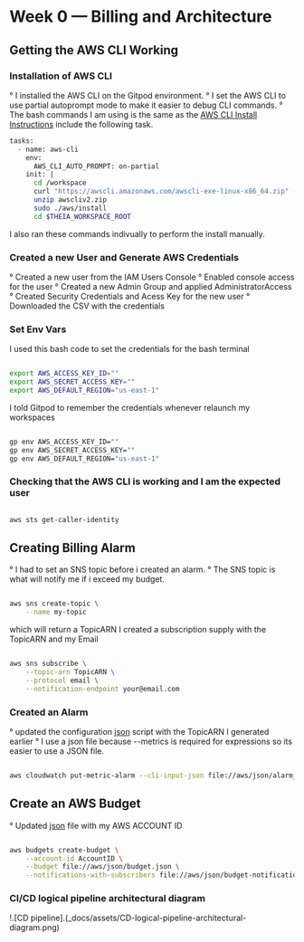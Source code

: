 # Week 0 — Billing and Architecture

## Getting the AWS CLI Working

### Installation of AWS CLI

° I installed the AWS CLI on the Gitpod environment.
° I set the AWS CLI to use partial autoprompt mode to make it easier to debug CLI commands.
° The bash commands I am using is the same as the [AWS CLI Install Instructions](https://docs.aws.amazon.com/cli/latest/userguide/getting-started-install.html)
[](.gitpod.yml) include the following task.

```sh
tasks:
  - name: aws-cli
    env:
      AWS_CLI_AUTO_PROMPT: on-partial
    init: |
      cd /workspace
      curl "https://awscli.amazonaws.com/awscli-exe-linux-x86_64.zip" -o "awscliv2.zip"
      unzip awscliv2.zip
      sudo ./aws/install
      cd $THEIA_WORKSPACE_ROOT
```
I also ran these commands indivually to perform the install manually.

### Created a new User and Generate AWS Credentials

° Created a new user from the IAM Users Console
° Enabled console access for the user
° Created a new Admin Group and applied AdministratorAccess
° Created Security Credentials and Acess Key for the new user
° Downloaded the CSV with the credentials

### Set Env Vars

I used this bash code to set the credentials for the bash terminal

```sh

export AWS_ACCESS_KEY_ID=""
export AWS_SECRET_ACCESS_KEY=""
export AWS_DEFAULT_REGION="us-east-1"
```
I told Gitpod to remember the credentials whenever relaunch my workspaces

```sh

gp env AWS_ACCESS_KEY_ID=""
gp env AWS_SECRET_ACCESS_KEY=""
gp env AWS_DEFAULT_REGION="us-east-1"

```

### Checking that the AWS CLI is working and I am the expected user

```sh

aws sts get-caller-identity

```

## Creating Billing Alarm

° I had to set an SNS topic before i created an alarm.
° The SNS topic is what will notify me if i exceed my budget.
```sh

aws sns create-topic \
    --name my-topic

```

which will return a TopicARN
I created a subscription supply with the TopicARN and my Email

```sh

aws sns subscribe \
    --topic-arn TopicARN \
    --protocol email \
    --notification-endpoint your@email.com

```

### Created an Alarm

° updated the configuration [json](aws/json/alarm-config.json)  script with the TopicARN I generated earlier
° I use a json file because --metrics is required for expressions so its easier to use a JSON file.

```sh

aws cloudwatch put-metric-alarm --cli-input-json file://aws/json/alarm_config.json

```

## Create an AWS Budget

° Updated [json](aws/json/budget.json) file with my AWS  ACCOUNT ID 

```sh

aws budgets create-budget \
    --account-id AccountID \
    --budget file://aws/json/budget.json \
    --notifications-with-subscribers file://aws/json/budget-notifications-with-subscribers.json

```

### CI/CD logical pipeline architectural diagram

!.[CD pipeline].(_docs/assets/CD-logical-pipeline-architectural-diagram.png)
